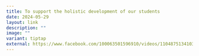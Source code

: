 ```yaml
---
title: To support the holistic development of our students
date: 2024-05-29
layout: link
description: ""
image: ""
variant: tiptap
external: https://www.facebook.com/100063501596910/videos/1104875134103756
---
```

